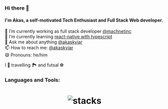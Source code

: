 ### Hi there 👋

#### I'm Akas, a self-motivated Tech Enthusiast and Full Stack Web developer.

🔭 I’m currently working as full stack developer [@machnetinc](https://github.com/machnetinc)  
🌱 I’m currently learning [react-native with typescript](https://github.com/akasrai/daily-quiz-mobile)  
💬 Ask me about anything [@akaskyiar](https://twitter.com/akaskyiar)  
📫 How to reach me: [@akaskyiar](https://twitter.com/akaskyiar)  
😄 Pronouns: he/him

I 💓 travelling 🏞 and futsal ⚽

### Languages and Tools:
<h1 align="center">
<img src="https://raw.githubusercontent.com/akasrai/akasrai/master/assets/stack.svg" alt="stacks"/>
</h1>
